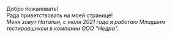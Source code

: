 Добро пожаловать!</br>
Рада приветствовать на моей странице!</br>
*Меня зовут Наталья, с июля 2021 года я работаю Младшим тестировщиком в компании ООО "Недра".</br>*
